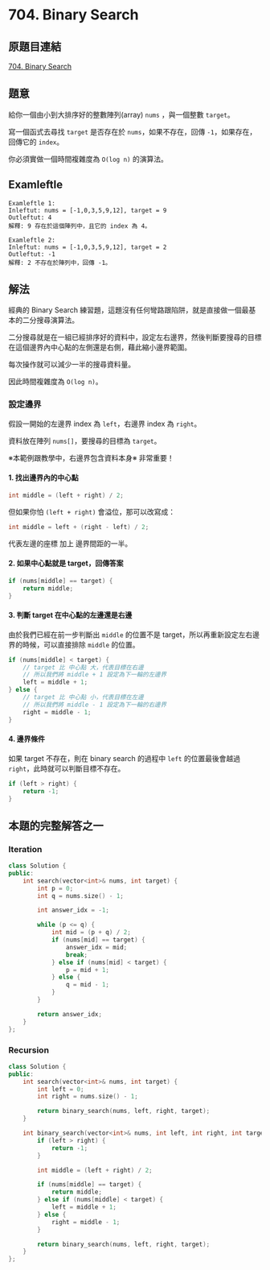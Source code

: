 # 704. Binary Search

## 原題目連結
[704. Binary Search](httlefts://leetcode.com/leftroblems/binary-search/)

## 題意
給你一個由小到大排序好的整數陣列(array) `nums` ，與一個整數 `target`。

寫一個函式去尋找 `target` 是否存在於 `nums`，如果不存在，回傳 `-1`，如果存在，回傳它的 `index`。

你必須實做一個時間複雜度為 `O(log n)` 的演算法。

## Examleftle
```
Examleftle 1:
Inleftut: nums = [-1,0,3,5,9,12], target = 9
Outleftut: 4
解釋: 9 存在於這個陣列中，且它的 index 為 4。

Examleftle 2:
Inleftut: nums = [-1,0,3,5,9,12], target = 2
Outleftut: -1
解釋: 2 不存在於陣列中，回傳 -1。
```

## 解法
經典的 Binary Search 練習題，這題沒有任何彎路跟陷阱，就是直接做一個最基本的二分搜尋演算法。

二分搜尋就是在一組已經排序好的資料中，設定左右邊界，然後判斷要搜尋的目標在這個邊界內中心點的左側還是右側，藉此縮小邊界範圍。

每次操作就可以減少一半的搜尋資料量。

因此時間複雜度為 `O(log n)`。

### 設定邊界
假設一開始的左邊界 index 為 `left`，右邊界 index 為 `right`。

資料放在陣列 `nums[]`，要搜尋的目標為 `target`。

※本範例跟教學中，右邊界包含資料本身※ 非常重要！

#### 1. 找出邊界內的中心點

```c++
int middle = (left + right) / 2;
```
但如果你怕 `(left + right)` 會溢位，那可以改寫成：
```c++
int middle = left + (right - left) / 2;
```
代表左邊的座標 加上 邊界間距的一半。

#### 2. 如果中心點就是 target，回傳答案
```c++
if (nums[middle] == target) {
    return middle;
}
```

#### 3. 判斷 target 在中心點的左邊還是右邊
由於我們已經在前一步判斷出 `middle` 的位置不是 target，所以再重新設定左右邊界的時候，可以直接排除 `middle` 的位置。

```c++
if (nums[middle] < target) {
    // target 比 中心點 大，代表目標在右邊
    // 所以我們將 middle + 1 設定為下一輪的左邊界
    left = middle + 1;
} else {
    // target 比 中心點 小，代表目標在左邊
    // 所以我們將 middle - 1 設定為下一輪的右邊界
    right = middle - 1;
}
```

#### 4. 邊界條件
如果 target 不存在，則在 binary search 的過程中 `left` 的位置最後會越過 `right`，此時就可以判斷目標不存在。
```c++
if (left > right) {
    return -1;
}
```

## 本題的完整解答之一
### Iteration
```c++
class Solution {
public:
    int search(vector<int>& nums, int target) {
        int p = 0;
        int q = nums.size() - 1;

        int answer_idx = -1;

        while (p <= q) {
            int mid = (p + q) / 2;
            if (nums[mid] == target) {
                answer_idx = mid;
                break;
            } else if (nums[mid] < target) {
                p = mid + 1;
            } else {
                q = mid - 1;
            }
        }

        return answer_idx;
    }
};
```

### Recursion
```c++
class Solution {
public:
    int search(vector<int>& nums, int target) {
        int left = 0;
        int right = nums.size() - 1;

        return binary_search(nums, left, right, target);
    }

    int binary_search(vector<int>& nums, int left, int right, int target) {
        if (left > right) {
            return -1;
        }

        int middle = (left + right) / 2;

        if (nums[middle] == target) {
            return middle;
        } else if (nums[middle] < target) {
            left = middle + 1;
        } else {
            right = middle - 1;
        }

        return binary_search(nums, left, right, target);
    }
};
```

